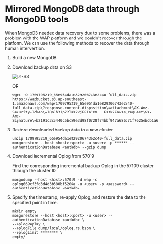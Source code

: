 # Mirrored MongoDB data through MongoDB tools

When MongoDB needed data recovery due to some problems, there was a problem with the WAP platform and we couldn't recover through the platform. We can use the following methods to recover the data through human intervention.



1. Build a new MongoDB

2. Download backup data on S3

   ![01-S3](/Users/guanfei.li/Desktop/home/project/whaleal.github.io/en-docs/WhalealPlatform/images/15-AdministratorWhaleal/04-MongoDBDataRecovery/01-S3.png)

   OR

   ```
   wget -O 1709795219_65e954da1e829206743e2c40-full_data.zip https://wapbucket.s3.ap-southeast-1.amazonaws.com/wap/1709795219_65e954da1e829206743e2c40-full_data.zip\?response-content-disposition\=attachment\&X-Amz-Security-Token\=IQoJb3JpZ2luX2VjEFIaCXV...Fs3%2Faws4_request\&X-Amz-Signature\=b2191c3c5440c5bc59e3d98f0728f74bbf947a686771f7625ebcb1a63743b351
   ```

3. Restore downloaded backup data to a new cluster

   ```
   unzip 1709795219_65e954da1e829206743e2c40-full_data.zip
   mongorestore --host <host>:<port> -u <user> -p ****** --authenticationDatabase <authdb> --gzip dump
   ```

4. Download incremental Oplog from 57019

   Find the corresponding incremental backup Oplog in the 57109 cluster through the cluster ID

   ```
   mongodump --host <host>:57019 -d wap -c oplog669cf3fd3d4d3b380bf5206a -u <user> -p <password> --authenticationDatabase <authdb>
   ```

5. Specify the timestamp, re-apply Oplog, and restore the data to the specified point in time.

   ```
   mkdir empty
   mongorestore --host <host>:<port> -u <user> --authenticationDatabase <authdb> \
   --oplogReplay \
   --oplogFile dump/local/oplog.rs.bson \
   --oplogLimit ******** \
   empty/
   ```

   